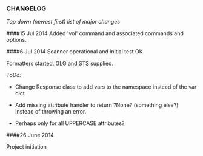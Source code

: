 ### CHANGELOG

*Top down (newest first) list of major changes*

####15 Jul 2014
Added 'vol' command and associated commands and options.

####6 Jul 2014
Scanner operational and initial test OK

Formatters started. GLG and STS supplied.

*ToDo:*
* Change Response class to add vars to the namespace instead of the var dict

* Add missing attribute handler to return ?None? (something else?) instead of throwing an error.

* Perhaps only for all UPPERCASE attributes?

####26 June 2014

Project initiation
